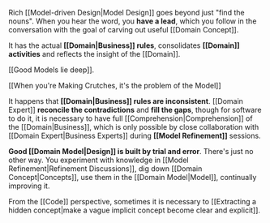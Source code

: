 Rich [[Model-driven Design|Model Design]] goes beyond just "find the nouns". When you hear the word, you **have a lead**, which you follow in the conversation with the goal of carving out useful [[Domain Concept]]. 

It has the actual **[[Domain|Business]] rules**, consolidates **[[Domain]] activities** and reflects the insight of the [[Domain]].

[[Good Models lie deep]].

[[When you're Making Crutches, it's the problem of the Model]]

It happens that **[[Domain|Business]] rules are inconsistent**. [[Domain Expert]] **reconcile the contradictions** and **fill the gaps**, though for software to do it, it is necessary to have full [[Comprehension|Comprehension]] of the [[Domain|Business]], which is only possible by close collaboration with [[Domain Expert|Business Experts]] during **[[Model Refinement]]** sessions.

**Good [[Domain Model|Design]] is built by trial and error**. There's just no other way. You experiment with knowledge in [[Model Refinement|Refinement Discussions]], dig down [[Domain Concept|Concepts]], use them in the [[Domain Model|Model]], continually improving it.

From the [[Code]] perspective, sometimes it is necessary to [[Extracting a hidden concept|make a vague implicit concept become clear and explicit]].
